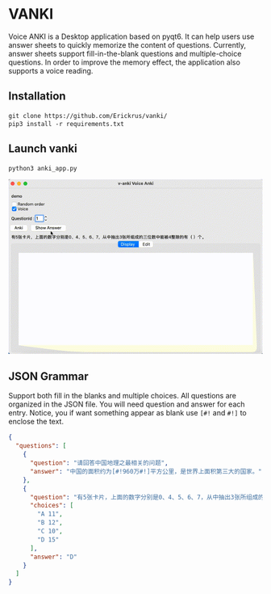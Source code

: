 
# VANKI

Voice ANKI is a Desktop application based on pyqt6. It can help users use answer sheets to quickly memorize the content of questions. Currently, answer sheets support fill-in-the-blank questions and multiple-choice questions. In order to improve the memory effect, the application also supports a voice reading.

## Installation

```shell
git clone https://github.com/Erickrus/vanki/
pip3 install -r requirements.txt
```

## Launch vanki
```shell
python3 anki_app.py
```

![demo](https://github.com/Erickrus/vanki/blob/main/demo.gif?raw=true)


## JSON Grammar

Support both fill in the blanks and multiple choices. All questions are organized in the JSON file. You will need question and answer for each entry. Notice, you if want something appear as blank use `[#!` and `#!]` to enclose the text.

```json
{
  "questions": [
    {
      "question": "请回答中国地理之最相关的问题",
      "answer": "中国的面积约为[#!960万#!]平方公里，是世界上面积第三大的国家。"
    },
    {
      "question": "有5张卡片，上面的数字分别是0、4、5、6、7，从中抽出3张所组成的三位数中能被4整除的有（ ）个。",
      "choices": [
        "A 11",
        "B 12",
        "C 10",
        "D 15"
      ],
      "answer": "D"
    }
  ]
}
```
